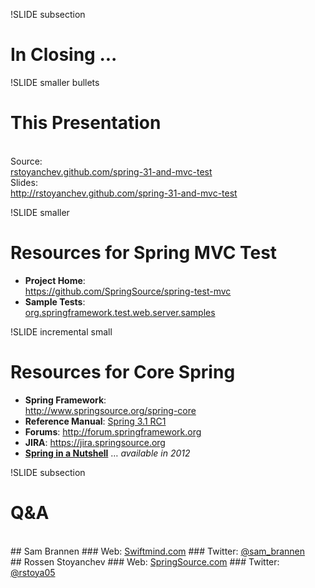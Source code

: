 !SLIDE subsection
# In Closing ...

!SLIDE smaller bullets
# This Presentation
<br>
Source:<br>
<a href="http://rstoyanchev.github.com/spring-31-and-mvc-test/">rstoyanchev.github.com/spring-31-and-mvc-test</a>
<br>
Slides:<br>
<a href="http://rstoyanchev.github.com/spring-31-and-mvc-test">http://rstoyanchev.github.com/spring-31-and-mvc-test</a>

!SLIDE smaller
# Resources for Spring MVC Test

* __Project Home__:<br /><a href="https://github.com/SpringSource/spring-test-mvc">https://github.com/SpringSource/spring-test-mvc</a>
* __Sample Tests__:<br /><a href="https://github.com/SpringSource/spring-test-mvc/tree/master/src/test/java/org/springframework/test/web/server/samples">org.springframework.test.web.server.samples</a>

!SLIDE incremental small
# Resources for Core Spring

* __Spring Framework__:<br /><a href="http://www.springsource.org/spring-core">http://www.springsource.org/spring-core</a>
* __Reference Manual__: <a href="http://static.springsource.org/spring/docs/3.1.0.RC1/spring-framework-reference/html/">Spring 3.1 RC1</a>
* __Forums__: <a href="http://forum.springframework.org">http://forum.springframework.org</a>
* __JIRA__: <a href="https://jira.springsource.org">https://jira.springsource.org</a>
* __<a href="http://shop.oreilly.com/product/9780596801946.do">Spring in a Nutshell</a>__ … _available in 2012_

!SLIDE subsection
# Q&A
<br />
## Sam Brannen
### Web: <a href="http://www.swiftmind.com">Swiftmind.com</a>
### Twitter: <a href="http://twitter.com/sam_brannen">@sam_brannen</a>
<br />
## Rossen Stoyanchev
### Web: <a href="http://www.springsource.com">SpringSource.com</a>
### Twitter: <a href="http://twitter.com/rstoya05">@rstoya05</a>
